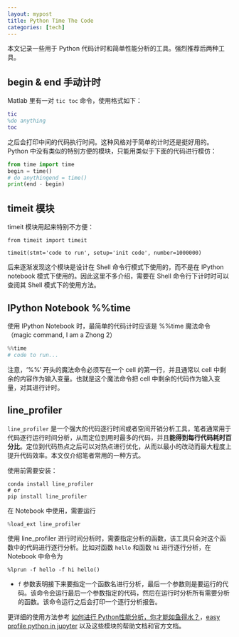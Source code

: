 ```yaml
---
layout: mypost
title: Python Time The Code
categories: [tech]
---
```


本文记录一些用于 Python 代码计时和简单性能分析的工具。强烈推荐后两种工具。

## begin & end 手动计时

Matlab 里有一对 `tic toc` 命令，使用格式如下：

```matlab
tic
%do anything
toc
```

之后会打印中间的代码执行时间。这种风格对于简单的计时还是挺好用的。Python 中没有类似的特别方便的模块，只能用类似于下面的代码进行模仿：

```python
from time import time
begin = time()
# do anythingend = time()
print(end - begin)
```

## timeit 模块

timeit 模块用起来特别不方便：

```
from timeit import timeit

timeit(stmt='code to run', setup='init code', number=1000000)
```

后来逐渐发现这个模块是设计在 Shell 命令行模式下使用的，而不是在 IPython notebook 模式下使用的。因此这里不多介绍，需要在 Shell 命令行下计时时可以查阅其 Shell 模式下的使用方法。

## IPython Notebook %%time

使用 IPython Notebook 时，最简单的代码计时应该是 %%time 魔法命令（magic command, I am a Zhong 2）

```python
%%time
# code to run...
```

注意，‘%%’ 开头的魔法命令必须写在一个 cell 的第一行，并且通常以 cell 中剩余的内容作为输入变量。也就是这个魔法命令把 cell 中剩余的代码作为输入变量，对其进行计时。

## line_profiler

`line_profiler` 是一个强大的代码逐行时间或者空间开销分析工具，笔者通常用于代码逐行运行时间分析，从而定位到用时最多的代码，并且**能得到每行代码耗时百分比**。定位到代码热点之后可以对热点进行优化，从而以最小的改动而最大程度上提升代码效率。本文仅介绍笔者常用的一种方式。

使用前需要安装：

```
conda install line_profiler
# or
pip install line_profiler
```

在 Notebook 中使用，需要运行

```python
%load_ext line_profiler
```

使用 line_profiler 进行时间分析时，需要指定分析的函数，该工具只会对这个函数中的代码进行逐行分析。比如对函数 `hello` 和函数 `hi` 进行逐行分析，在 Notebook 中命令为

```
%lprun -f hello -f hi hello()
```

- `f` 参数表明接下来要指定一个函数名进行分析，最后一个参数则是要运行的代码。该命令会运行最后一个参数指定的代码，然后在运行时分析所有需要分析的函数。该命令运行之后会打印一个逐行分析报告。

更详细的使用方法参考 [如何进行 Python性能分析，你才能如鱼得水？](https://segmentfault.com/a/1190000005134492)，[easy profile python in jupyter](http://mortada.net/easily-profile-python-code-in-jupyter.html) 以及这些模块的帮助文档和官方文档。
